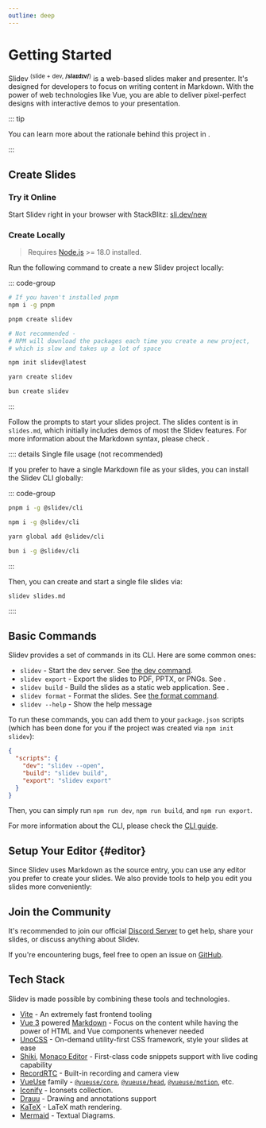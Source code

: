 ```yaml
---
outline: deep
---
```


# Getting Started

Slidev <sup>(slide + dev, **/slaɪdɪv/**)</sup> is a web-based slides maker and presenter. It's designed for developers to focus on writing content in Markdown. With the power of web technologies like Vue, you are able to deliver pixel-perfect designs with interactive demos to your presentation.

::: tip

You can learn more about the rationale behind this project in <LinkInline link="guide/why" />.

:::

<!--
- 📝 [**Markdown-based**](/guide/syntax) - focus on content and use your favorite editor
- 🧑‍💻 [**Developer Friendly**](/guide/syntax#code-blocks) - built-in code highlighting, live coding, etc.
- 🎨 [**Themable**](/resources/theme-gallery) - theme can be shared and used with npm packages
- 🌈 [**Stylish**](/guide/syntax#embedded-styles) - on-demand utilities via [UnoCSS](https://github.com/unocss/unocss).
- 🤹 [**Interactive**](/custom/directory-structure#components) - embedding Vue components seamlessly
- 🎙 [**Presenter Mode**](/guide/ui#presenter-mode) - use another window, or even your phone to control your slides
- 🎨 [**Drawing**](/features/drawing) - draw and annotate on your slides
- 🧮 [**LaTeX**](/guide/syntax#latex) - built-in LaTeX math equations support
- 📰 [**Diagrams**](/guide/syntax#diagrams) - creates diagrams using textual descriptions with [Mermaid.js](https://mermaid.js.org/)
- 🌟 [**Icons**](/guide/syntax#icons) - access to icons from any icon set directly
- 💻 [**Editor**](/guide/index#editor) - integrated editor, or the [VSCode extension](/features/vscode-extension)
- 🎥 [**Recording**](/features/recording) - built-in recording and camera view
- 📤 [**Portable**](/guide/exporting) - export into PDF, PNGs, or PPTX
- ⚡️ [**Fast**](https://vitejs.dev) - instant reloading powered by [Vite](https://vitejs.dev)
- 🛠 [**Hackable**](/custom/) - using Vite plugins, Vue components, or any npm packages
-->

<!-- <FeaturesAnimation /> -->

## Create Slides

### Try it Online

Start Slidev right in your browser with StackBlitz: [sli.dev/new](https://sli.dev/new)

### Create Locally

> Requires [Node.js](https://nodejs.org) >= 18.0 installed.

Run the following command to create a new Slidev project locally:

::: code-group

```bash [pnpm]
# If you haven't installed pnpm
npm i -g pnpm

pnpm create slidev
```

```bash [npm]
# Not recommended -
# NPM will download the packages each time you create a new project,
# which is slow and takes up a lot of space

npm init slidev@latest
```

```bash [yarn]
yarn create slidev
```


```bash [bun]
bun create slidev
```

:::

Follow the prompts to start your slides project. The slides content is in `slides.md`, which initially includes demos of most the Slidev features. For more information about the Markdown syntax, please check <LinkInline link="guide/syntax" />.

:::: details Single file usage (not recommended)

If you prefer to have a single Markdown file as your slides, you can install the Slidev CLI globally:

::: code-group

```bash [pnpm]
pnpm i -g @slidev/cli
```

```bash [npm]
npm i -g @slidev/cli
```

```bash [yarn]
yarn global add @slidev/cli
```

```bash [bun]
bun i -g @slidev/cli
```

:::

Then, you can create and start a single file slides via:

```bash
slidev slides.md
```

::::

## Basic Commands

Slidev provides a set of commands in its CLI. Here are some common ones:

- `slidev` - Start the dev server. See [the dev command](../builtin/cli#dev).
- `slidev export` - Export the slides to PDF, PPTX, or PNGs. See <LinkInline link="guide/exporting" />.
- `slidev build` - Build the slides as a static web application. See <LinkInline link="guide/hosting" />.
- `slidev format` - Format the slides. See [the format command](../builtin/cli#format).
- `slidev --help` - Show the help message

To run these commands, you can add them to your `package.json` scripts (which has been done for you if the project was created via `npm init slidev`):

```json
{
  "scripts": {
    "dev": "slidev --open",
    "build": "slidev build",
    "export": "slidev export"
  }
}
```

Then, you can simply run `npm run dev`, `npm run build`, and `npm run export`.

For more information about the CLI, please check the [CLI guide](../builtin/cli).

## Setup Your Editor {#editor}

Since Slidev uses Markdown as the source entry, you can use any editor you prefer to create your slides. We also provide tools to help you edit you slides more conveniently:

<LinkCard link="features/vscode-extension" />
<LinkCard link="features/side-editor" />
<LinkCard link="features/prettier-plugin" />

## Join the Community

It's recommended to join our official [Discord Server](https://chat.sli.dev/) to get help, share your slides, or discuss anything about Slidev.

If you're encountering bugs, feel free to open an issue on [GitHub](https://github.com/slidevjs/slidev/issues/new/choose).

## Tech Stack

Slidev is made possible by combining these tools and technologies.

- [Vite](https://vitejs.dev) - An extremely fast frontend tooling
- [Vue 3](https://v3.vuejs.org/) powered [Markdown](https://daringfireball.net/projects/markdown/syntax) - Focus on the content while having the power of HTML and Vue components whenever needed
- [UnoCSS](https://github.com/unocss/unocss) - On-demand utility-first CSS framework, style your slides at ease
- [Shiki](https://github.com/shikijs/shiki), [Monaco Editor](https://github.com/Microsoft/monaco-editor) - First-class code snippets support with live coding capability
- [RecordRTC](https://recordrtc.org) - Built-in recording and camera view
- [VueUse](https://vueuse.org) family - [`@vueuse/core`](https://github.com/vueuse/vueuse), [`@vueuse/head`](https://github.com/vueuse/head), [`@vueuse/motion`](https://github.com/vueuse/motion), etc.
- [Iconify](https://iconify.design/) - Iconsets collection.
- [Drauu](https://github.com/antfu/drauu) - Drawing and annotations support
- [KaTeX](https://katex.org/) - LaTeX math rendering.
- [Mermaid](https://mermaid-js.github.io/mermaid) - Textual Diagrams.
